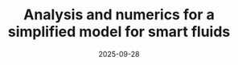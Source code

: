---
title: "Analysis and numerics for a simplified model for smart fluids"
collection: talks
type: "Talk"
permalink: /talks/2025-09-talk-28
venue: " Workshop ‘Mathematical Analysis of Fluid Flows by Variational Methods’ at Weierstrass Institute for Applied Analysis and Stochastics (WIAS)"
date: 2025-09-28
location: "Berlin, Germany"
status: "past"
---  